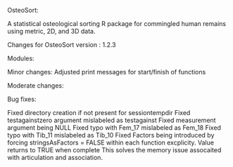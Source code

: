OsteoSort:

A statistical osteological sorting R package for commingled human remains using metric, 2D, and 3D data.

Changes for OsteoSort version : 1.2.3




Modules:




Minor changes:
Adjusted print messages for start/finish of functions

Moderate changes:




Bug fixes:

Fixed directory creation if not present for sessiontempdir
Fixed testagainstzero argument mislabeled as testagainst
Fixed measurement argument being NULL
Fixed typo with Fem_17 mislabeled as Fem_18
Fixed typo with Tib_11 mislabeled as Tib_10
Fixed Factors being introduced by forcing stringsAsFactors = FALSE within each function excplicity. Value returns to TRUE when complete This solves the memory issue assocaited with articulation and association.